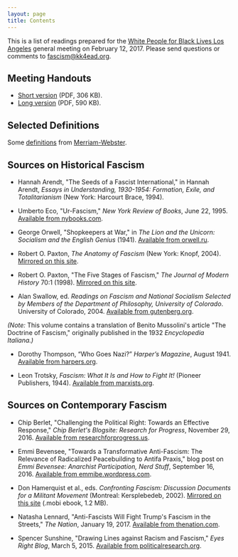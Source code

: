 ```yaml
---
layout: page
title: Contents
---
```


This is a list of readings prepared for the [White People for Black Lives Los Angeles](https://www.facebook.com/wp4rj) general meeting on February 12, 2017. Please send questions or comments to [fascism@kk4ead.org](mailto:fascism@kk4ead.org).

## Meeting Handouts

* [Short version](handout_short.pdf) (PDF, 306 KB).
* [Long version](handout_long.pdf) (PDF, 590 KB).

## Selected Definitions

Some [definitions](definitions.html) from [Merriam-Webster](http://www.m-w.com/).

## Sources on Historical Fascism

* Hannah Arendt, "The Seeds of a Fascist International," in Hannah Arendt, _Essays in Understanding, 1930-1954: Formation, Exile, and Totalitarianism_ (New York: Harcourt Brace, 1994).

* Umberto Eco, "Ur-Fascism," _New York Review of Books_, June 22, 1995. [Available from nybooks.com](http://www.nybooks.com/articles/1995/06/22/ur-fascism/).

* George Orwell, "Shopkeepers at War," in _The Lion and the Unicorn: Socialism and the English Genius_ (1941). [Available from orwell.ru](http://orwell.ru/library/essays/lion/english/e_saw).

* Robert O. Paxton, _The Anatomy of Fascism_ (New York: Knopf, 2004).
[Mirrored on this site](./Paxton_2004.pdf).

* Robert O. Paxton, "The Five Stages of Fascism," _The Journal of Modern History_ 70:1 (1998).
[Mirrored on this site](./Paxton_1998.pdf).

* Alan Swallow, ed. _Readings on Fascism and National Socialism Selected by Members of the Department of Philosophy, University of Colorado_. University of Colorado, 2004. [Available from gutenberg.org](https://www.gutenberg.org/files/14058/14058-h/14058-h.htm).

_(Note:_ This volume contains a translation of Benito Mussolini's article "The Doctrine of Fascism," originally published in the 1932 _Encyclopedia Italiana.)_

* Dorothy Thompson, “Who Goes Nazi?” _Harper’s Magazine_, August 1941. [Available from harpers.org](http://harpers.org/archive/1941/08/who-goes-nazi/?single=1).

* Leon Trotsky, _Fascism: What It Is and How to Fight It!_ (Pioneer Publishers, 1944). [Available from marxists.org](https://www.marxists.org/archive/trotsky/works/1944/1944-fas.htm).

## Sources on Contemporary Fascism

* Chip Berlet, "Challenging the Political Right: Towards an Effective Response," _Chip Berlet's Blogsite: Research for Progress_, November 29, 2016. [Available from researchforprogress.us](http://www.researchforprogress.us/topic/26070/challenging-the-political-right-towards-an-effective-response/).

* Emmi Bevensee, "Towards a Transformative Anti-Fascism: The Relevance of Radicalized Peacebuilding to Antifa Praxis," blog post on _Emmi Bevensee: Anarchist Participation, Nerd Stuff_, September 16, 2016. [Available from emmibe.wordpress.com](https://emmibe.wordpress.com/2016/09/16/towards-a-transformative-anti-fascism/).

* Don Hamerquist et al., eds. _Confronting Fascism: Discussion Documents for a Militant Movement_ (Montreal: Kersplebedeb, 2002). [Mirrored on this site](./Hamerquist_2002.mobi) (.mobi ebook, 1.2 MB).

* Natasha Lennard, "Anti-Fascists Will Fight Trump's Fascism in the Streets," _The Nation_, January 19, 2017. [Available from thenation.com](https://www.thenation.com/article/anti-fascist-activists-are-fighting-the-alt-right-in-the-streets/).

* Spencer Sunshine, "Drawing Lines against Racism and Fascism," _Eyes Right Blog_, March 5, 2015. [Available from politicalresearch.org](http://www.politicalresearch.org/2015/03/05/drawing-lines-against-racism-and-fascism/).


